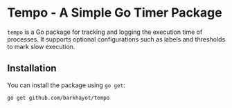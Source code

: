 # Tempo - A Simple Go Timer Package

`tempo` is a Go package for tracking and logging the execution time of processes. It supports optional configurations such as labels and thresholds to mark slow execution.

## Installation

You can install the package using `go get`:

```bash
go get github.com/barkhayot/tempo
